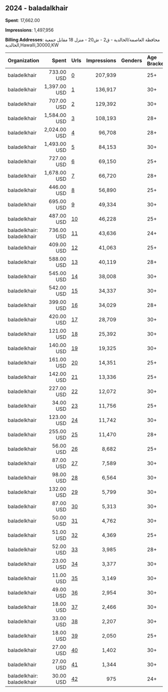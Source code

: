 ## 2024 - baladalkhair 
**Spent**: 17,662.00

**Impressions**: 1,497,956

**Billing Addresses**: محافظة العاصمة/الخالدية - ق2 - ش20 - منزل 18 مقابل جمعية الخالدية,Hawalli,30000,KW

|Organization|Spent|Urls|Impressions|Genders|Age Brackets|Country Codes|
|:---|---:|:---|---:|:---|:---|:---|
|baladelkhair|733.00 USD|[0](https://www.snap.com/political-ads/asset/5bdba9c0fee3d2d7ba5bf21c0ba8d3144f631043b4d9d9123926de705f16980b?mediaType=mp4)|207,939||25+|kuwait|
|baladelkhair|1,397.00 USD|[1](https://www.snap.com/political-ads/asset/6af5ae47036a7d1d4849208232105fd30cb0bdef3de762f4266773f2d2458bb5?mediaType=png)|136,917||30+|kuwait|
|baladelkhair|707.00 USD|[2](https://www.snap.com/political-ads/asset/76c0747148f10092e75d1078e566a50d247732bfb7a542d804d064b3a5514dfe?mediaType=mp4)|129,392||30+|kuwait|
|baladelkhair|1,584.00 USD|[3](https://www.snap.com/political-ads/asset/802376dd8c8742daee3cb550b2ccd591ebfe72442278f4875e015f4a80459894?mediaType=png)|108,193||28+|kuwait|
|baladelkhair|2,024.00 USD|[4](https://www.snap.com/political-ads/asset/1a08d76d09dd07f645430b43c76a6597fdbaef7699fa7387f4d397f2ed4f22f5?mediaType=png)|96,708||28+|kuwait|
|baladelkhair|1,493.00 USD|[5](https://www.snap.com/political-ads/asset/1fc4c9a27eb81f29e4a0ea1e87b7b503b7052cab6892183e10cd43122ff53957?mediaType=jpg)|84,153||30+|kuwait|
|baladelkhair|727.00 USD|[6](https://www.snap.com/political-ads/asset/5c7f62652cf994bfd860329446f31ad091a299e64be89159c8ca5942a039067d?mediaType=mp4)|69,150||25+|kuwait|
|baladelkhair|1,678.00 USD|[7](https://www.snap.com/political-ads/asset/5c3faec6d0a55942b8b8affbfb7869cb6af6e01338a163d145bbddb6876bebf0?mediaType=png)|66,720||28+|kuwait|
|baladelkhair|446.00 USD|[8](https://www.snap.com/political-ads/asset/fa836bb5fa833bd84ef417b000ac9bc4be77c64c38c00753eddd8588c563ad61?mediaType=png)|56,890||25+|kuwait|
|baladelkhair|695.00 USD|[9](https://www.snap.com/political-ads/asset/1eaed8c58f0b1a12c865ef1adb8f152945ec2c5645a293803d5544715f8bf9c5?mediaType=mp4)|49,334||30+|kuwait|
|baladelkhair|487.00 USD|[10](https://www.snap.com/political-ads/asset/5024cdde1afc99ae21fb9688a6075fff1eaccb20afd900f16e7d04b358a33367?mediaType=mp4)|46,228||25+|kuwait|
|baladelkhair: baladelkhair|736.00 USD|[11](https://www.snap.com/political-ads/asset/c5a387f0aadc4280053ba9fe783c6497bb1c0a93609ab0e5b613faee6daf7ee3?mediaType=mp4)|43,636||24+|kuwait|
|baladelkhair|409.00 USD|[12](https://www.snap.com/political-ads/asset/7b599a929c5eaab4ce1bfa0e76284618868df00f41c402421e33fec3712f6dbd?mediaType=mp4)|41,063||25+|kuwait|
|baladelkhair|588.00 USD|[13](https://www.snap.com/political-ads/asset/8b55c186a0a987b2f536f3ff4571627851a96c5d9b5e375a852738692ccc829c?mediaType=png)|40,119||28+|kuwait|
|baladelkhair|545.00 USD|[14](https://www.snap.com/political-ads/asset/47535487bc61110fa4e4ffc9dd9195179ac4d963897100d04583a66e853bfc2c?mediaType=png)|38,008||30+|kuwait|
|baladelkhair|542.00 USD|[15](https://www.snap.com/political-ads/asset/b7db2dc7ed50b840ab8cabfa756a5ec81c170bd6e5d0aa854c5a8650d18c8031?mediaType=png)|34,337||30+|kuwait|
|baladelkhair|399.00 USD|[16](https://www.snap.com/political-ads/asset/354150fcc78a0787abf8115179c24c744051f6f93ce86588d4baeb9cb0847442?mediaType=mp4)|34,029||28+|kuwait|
|baladelkhair|420.00 USD|[17](https://www.snap.com/political-ads/asset/8b55c186a0a987b2f536f3ff4571627851a96c5d9b5e375a852738692ccc829c?mediaType=png)|28,709||30+|kuwait|
|baladelkhair|121.00 USD|[18](https://www.snap.com/political-ads/asset/76c0747148f10092e75d1078e566a50d247732bfb7a542d804d064b3a5514dfe?mediaType=mp4)|25,392||30+|kuwait|
|baladelkhair|140.00 USD|[19](https://www.snap.com/political-ads/asset/307dd431816016e2d6d3a1b463ce41dd857cedc24c9f6e35cdb636bcbb6e0fec?mediaType=mp4)|19,325||30+|kuwait|
|baladelkhair|161.00 USD|[20](https://www.snap.com/political-ads/asset/8b55c186a0a987b2f536f3ff4571627851a96c5d9b5e375a852738692ccc829c?mediaType=png)|14,351||25+|kuwait|
|baladelkhair|142.00 USD|[21](https://www.snap.com/political-ads/asset/354150fcc78a0787abf8115179c24c744051f6f93ce86588d4baeb9cb0847442?mediaType=mp4)|13,336||25+|kuwait|
|baladelkhair|227.00 USD|[22](https://www.snap.com/political-ads/asset/6af5ae47036a7d1d4849208232105fd30cb0bdef3de762f4266773f2d2458bb5?mediaType=png)|12,072||30+|kuwait|
|baladelkhair|34.00 USD|[23](https://www.snap.com/political-ads/asset/71cd1e6d3aea87bafb2e932994ea8dcd38b496cd226327f3c42db5a1de95f3c2?mediaType=png)|11,756||25+|kuwait|
|baladelkhair|123.00 USD|[24](https://www.snap.com/political-ads/asset/fdd33ff117cd117013d60f9d2579d7a4df259c7ce5dd4679a28049742eaf440f?mediaType=mp4)|11,742||30+|kuwait|
|baladelkhair|255.00 USD|[25](https://www.snap.com/political-ads/asset/71cd1e6d3aea87bafb2e932994ea8dcd38b496cd226327f3c42db5a1de95f3c2?mediaType=png)|11,470||28+|kuwait|
|baladelkhair|56.00 USD|[26](https://www.snap.com/political-ads/asset/354150fcc78a0787abf8115179c24c744051f6f93ce86588d4baeb9cb0847442?mediaType=mp4)|8,682||25+|kuwait|
|baladelkhair|87.00 USD|[27](https://www.snap.com/political-ads/asset/7694699679e8e2e7f2ebf2b0b948fe3ca64b218e0d01af163256a721acd4528d?mediaType=png)|7,589||30+|kuwait|
|baladelkhair|98.00 USD|[28](https://www.snap.com/political-ads/asset/307dd431816016e2d6d3a1b463ce41dd857cedc24c9f6e35cdb636bcbb6e0fec?mediaType=mp4)|6,564||30+|kuwait|
|baladelkhair|132.00 USD|[29](https://www.snap.com/political-ads/asset/0d90b6389dd103a5924f6ef87058e816ef6301b796c2e73d4dd2a05aaccd2026?mediaType=png)|5,799||30+|kuwait|
|baladelkhair|87.00 USD|[30](https://www.snap.com/political-ads/asset/74f5b7f2d443c972c4dc0f5cfde5b0b399c92f952600d513f98ba652b70c1ef9?mediaType=png)|5,313||30+|kuwait|
|baladelkhair|50.00 USD|[31](https://www.snap.com/political-ads/asset/8636d97b56cd786053c19332836dd66b20a1a6d03b72f83e035e8ae6c60bae92?mediaType=png)|4,762||30+|kuwait|
|baladelkhair|51.00 USD|[32](https://www.snap.com/political-ads/asset/5c7f62652cf994bfd860329446f31ad091a299e64be89159c8ca5942a039067d?mediaType=mp4)|4,369||25+|kuwait|
|baladelkhair|52.00 USD|[33](https://www.snap.com/political-ads/asset/4bdd21e99564295399207e99f58821fe83bbad0b6681e59c0288d198084005a7?mediaType=mp4)|3,985||28+|kuwait|
|baladelkhair|23.00 USD|[34](https://www.snap.com/political-ads/asset/bea0e0c4ca2daff8535cace4418628b5b8e2e367c5c3f0ce436d35c8b58ffc83?mediaType=jpeg)|3,377||30+|kuwait|
|baladelkhair|11.00 USD|[35](https://www.snap.com/political-ads/asset/0d90b6389dd103a5924f6ef87058e816ef6301b796c2e73d4dd2a05aaccd2026?mediaType=png)|3,149||30+|kuwait|
|baladelkhair|49.00 USD|[36](https://www.snap.com/political-ads/asset/bea0e0c4ca2daff8535cace4418628b5b8e2e367c5c3f0ce436d35c8b58ffc83?mediaType=jpeg)|2,954||30+|kuwait|
|baladelkhair|18.00 USD|[37](https://www.snap.com/political-ads/asset/18fde65a137da0dedcd064657cb4b931c78decac2dd43a306236389b6eb7c3e5?mediaType=png)|2,466||30+|kuwait|
|baladelkhair|33.00 USD|[38](https://www.snap.com/political-ads/asset/74f5b7f2d443c972c4dc0f5cfde5b0b399c92f952600d513f98ba652b70c1ef9?mediaType=png)|2,207||30+|kuwait|
|baladelkhair|18.00 USD|[39](https://www.snap.com/political-ads/asset/47535487bc61110fa4e4ffc9dd9195179ac4d963897100d04583a66e853bfc2c?mediaType=png)|2,050||25+|kuwait|
|baladelkhair|27.00 USD|[40](https://www.snap.com/political-ads/asset/47535487bc61110fa4e4ffc9dd9195179ac4d963897100d04583a66e853bfc2c?mediaType=png)|1,402||30+|kuwait|
|baladelkhair|27.00 USD|[41](https://www.snap.com/political-ads/asset/7694699679e8e2e7f2ebf2b0b948fe3ca64b218e0d01af163256a721acd4528d?mediaType=png)|1,344||30+|kuwait|
|baladelkhair: baladelkhair|30.00 USD|[42](https://www.snap.com/political-ads/asset/df6a3af5be50a9824104e857e47ff7abcf78f397777cde4c300784c1057bca9b?mediaType=png)|975||24+|kuwait|
